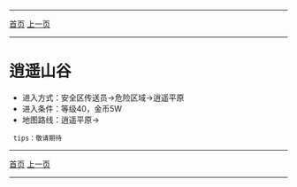 -------
[首页](../index.html)
[上一页](javascript:history.back(-1))

-------
# 逍遥山谷

* 进入方式：安全区传送员→危险区域→逍遥平原
* 进入条件：等级40，金币5W
* 地图路线：逍遥平原→

```
 tips：敬请期待
```

-------
[首页](../index.html)
[上一页](javascript:history.back(-1))

-------















